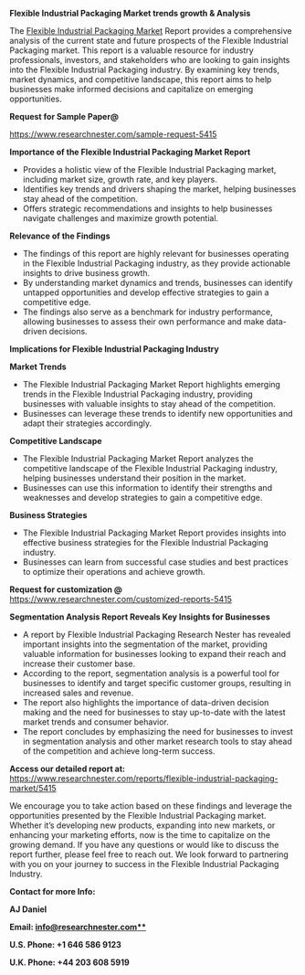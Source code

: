 ﻿<a name="_hlk169704084"></a><a name="_hlk168649135"></a><a name="_hlk167721000"></a>**Flexible Industrial Packaging Market trends growth & Analysis**

The [Flexible Industrial Packaging Market](https://www.researchnester.com/reports/flexible-industrial-packaging-market/5415) Report provides a comprehensive analysis of the current state and future prospects of the Flexible Industrial Packaging market. This report is a valuable resource for industry professionals, investors, and stakeholders who are looking to gain insights into the Flexible Industrial Packaging industry. By examining key trends, market dynamics, and competitive landscape, this report aims to help businesses make informed decisions and capitalize on emerging opportunities.

**Request for Sample Paper@**

<https://www.researchnester.com/sample-request-5415>

**Importance of the Flexible Industrial Packaging Market Report**

- Provides a holistic view of the Flexible Industrial Packaging market, including market size, growth rate, and key players.
- Identifies key trends and drivers shaping the market, helping businesses stay ahead of the competition.
- Offers strategic recommendations and insights to help businesses navigate challenges and maximize growth potential.

**Relevance of the Findings**	

- The findings of this report are highly relevant for businesses operating in the Flexible Industrial Packaging industry, as they provide actionable insights to drive business growth.
- By understanding market dynamics and trends, businesses can identify untapped opportunities and develop effective strategies to gain a competitive edge.
- The findings also serve as a benchmark for industry performance, allowing businesses to assess their own performance and make data-driven decisions.

**Implications for Flexible Industrial Packaging  Industry**

**Market Trends**

- The Flexible Industrial Packaging Market Report highlights emerging trends in the Flexible Industrial Packaging industry, providing businesses with valuable insights to stay ahead of the competition.
- Businesses can leverage these trends to identify new opportunities and adapt their strategies accordingly.

**Competitive Landscape**

- The Flexible Industrial Packaging Market Report analyzes the competitive landscape of the Flexible Industrial Packaging industry, helping businesses understand their position in the market.
- Businesses can use this information to identify their strengths and weaknesses and develop strategies to gain a competitive edge.

**Business Strategies**

- The Flexible Industrial Packaging Market Report provides insights into effective business strategies for the Flexible Industrial Packaging industry.
- Businesses can learn from successful case studies and best practices to optimize their operations and achieve growth.

**Request for customization @** <https://www.researchnester.com/customized-reports-5415>

**Segmentation Analysis Report Reveals Key Insights for Businesses**

- A report by Flexible Industrial Packaging Research Nester has revealed important insights into the segmentation of the market, providing valuable information for businesses looking to expand their reach and increase their customer base.
- According to the report, segmentation analysis is a powerful tool for businesses to identify and target specific customer groups, resulting in increased sales and revenue.
- The report also highlights the importance of data-driven decision making and the need for businesses to stay up-to-date with the latest market trends and consumer behavior.
- The report concludes by emphasizing the need for businesses to invest in segmentation analysis and other market research tools to stay ahead of the competition and achieve long-term success.

**Access our detailed report at:** <https://www.researchnester.com/reports/flexible-industrial-packaging-market/5415>

We encourage you to take action based on these findings and leverage the opportunities presented by the Flexible Industrial Packaging market. Whether it’s developing new products, expanding into new markets, or enhancing your marketing efforts, now is the time to capitalize on the growing demand. If you have any questions or would like to discuss the report further, please feel free to reach out. We look forward to partnering with you on your journey to success in the Flexible Industrial Packaging Industry.

**Contact for more Info:**

**AJ Daniel**

**Email: [info@researchnester.com**](mailto:info@researchnester.com)**

**U.S. Phone: +1 646 586 9123**

**U.K. Phone: +44 203 608 5919**



